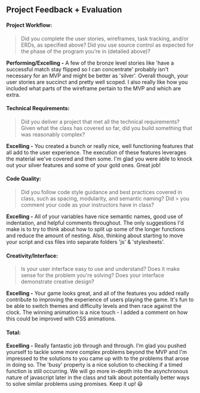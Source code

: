 ## Project Feedback + Evaluation

#### Project Workflow:

  > Did you complete the user stories, wireframes, task tracking, and/or ERDs, as specified above? Did you use source control as expected for the phase of the program you’re in (detailed above)?

**Performing/Excelling -**
A few of the bronze level stories like 'have a successful match stay flipped so I can concentrate' probably isn't necessary for an MVP and might be better as 'silver'. Overall though, your user stories are succinct and pretty well scoped. I also really like how you included what parts of the wireframe pertain to the MVP and which are extra.

#### Technical Requirements:

  > Did you deliver a project that met all the technical requirements? Given what the class has covered so far, did you build something that was reasonably complex?

**Excelling -**
You created a bunch or really nice, well functioning features that all add to the user experience. The execution of these features leverages the material we've covered and then some. I'm glad you were able to knock out your silver features and some of your gold ones. Great job!

#### Code Quality:

  > Did you follow code style guidance and best practices covered in class, such as spacing, modularity, and semantic naming? Did > you comment your code as your instructors have in class?

**Excelling -**
All of your variables have nice semantic names, good use of indentation, and helpful comments throughout. The only suggestions I'd make is to try to think about how to split up some of the longer functions and reduce the amount of nesting. Also, thinking about starting to move your script and css files into separate folders 'js' & 'stylesheets'.

#### Creativity/Interface:

  > Is your user interface easy to use and understand? Does it make sense for the problem you're solving? Does your interface demonstrate creative design?

**Excelling -**
Your game looks great, and all of the features you added really contribute to improving the experience of users playing the game. It's fun to be able to switch themes and difficulty levels and then race against the clock. The winning animation is a nice touch - I added a comment on how this could be improved with CSS animations.

#### Total:

**Excelling -**
Really fantastic job through and through. I'm glad you pushed yourself to tackle some more complex problems beyond the MVP and I'm impressed to the solutions to you came up with to the problems that arose in doing so. The 'busy' property is a nice solution to checking if a timed function is still occurring. We will go more in-depth into the asynchronous nature of javascript later in the class and talk about potentially better ways to solve similar problems using promises. Keep it up! 😃
